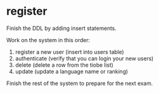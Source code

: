 # register
Finish the DDL by adding insert statements.

Work on the system in this order:
1. register a new user (insert into users table)
2. authenticate (verify that you can login your new users)
3. delete (delete a row from the tiobe list)
4. update (update a language name or ranking)

Finish the rest of the system to prepare for the next exam.
